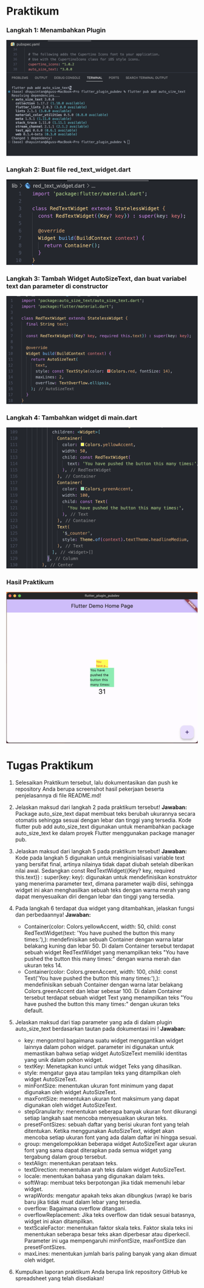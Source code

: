 # Praktikum

### Langkah 1: Menambahkan Plugin

![screenshoot](docs/1.png)

### Langkah 2: Buat file red_text_widget.dart

![screenshoot](docs/2.png)

### Langkah 3: Tambah Widget AutoSizeText, dan buat variabel text dan parameter di constructor

![screenshoot](docs/3.png)

### Langkah 4: Tambahkan widget di main.dart

![screenshoot](docs/4.png)

### Hasil Praktikum

![screenshoot](docs/5.png)

# Tugas Praktikum

1. Selesaikan Praktikum tersebut, lalu dokumentasikan dan push ke repository Anda berupa screenshot hasil pekerjaan beserta penjelasannya di file README.md!
2. Jelaskan maksud dari langkah 2 pada praktikum tersebut!
   **Jawaban:**
   Package auto_size_text dapat membuat teks berubah ukurannya secara otomatis sehingga sesuai dengan lebar dan tinggi yang tersedia. Kode flutter pub add auto_size_text digunakan untuk menambahkan package auto_size_text ke dalam proyek Flutter menggunakan package manager pub.
3. Jelaskan maksud dari langkah 5 pada praktikum tersebut!
   **Jawaban:**
   Kode pada langkah 5 digunakan untuk menginisialisasi variable text yang bersifat final, artinya nilainya tidak dapat diubah setelah diberikan nilai awal. Sedangkan const RedTextWidget({Key? key, required this.text}) : super(key: key): digunakan untuk mendefinisikan konstruktor yang menerima parameter text, dimana parameter wajib diisi, sehingga widget ini akan menghasilkan sebuah teks dengan warna merah yang dapat menyesuaikan diri dengan lebar dan tinggi yang tersedia.
4. Pada langkah 6 terdapat dua widget yang ditambahkan, jelaskan fungsi dan perbedaannya!
   **Jawaban:**
   - Container(color: Colors.yellowAccent, width: 50, child: const RedTextWidget(text: 'You have pushed the button this many times:'),): mendefinisikan sebuah Container dengan warna latar belakang kuning dan lebar 50. Di dalam Container tersebut terdapat sebuah widget RedTextWidget yang menampilkan teks "You have pushed the button this many times:" dengan warna merah dan ukuran teks 14.
   - Container(color: Colors.greenAccent, width: 100, child: const Text('You have pushed the button this many times:'),): mendefinisikan sebuah Container dengan warna latar belakang Colors.greenAccent dan lebar sebesar 100. Di dalam Container tersebut terdapat sebuah widget Text yang menampilkan teks "You have pushed the button this many times:" dengan ukuran teks default.
5. Jelaskan maksud dari tiap parameter yang ada di dalam plugin auto_size_text berdasarkan tautan pada dokumentasi ini !
   **Jawaban:**

   - key: mengontrol bagaimana suatu widget menggantikan widget lainnya dalam pohon widget. parameter ini digunakan untuk memastikan bahwa setiap widget AutoSizeText memiliki identitas yang unik dalam pohon widget.
   - textKey: Menetapkan kunci untuk widget Teks yang dihasilkan.
   - style: mengatur gaya atau tampilan teks yang ditampilkan oleh widget AutoSizeText.
   - minFontSize: menentukan ukuran font minimum yang dapat digunakan oleh widget AutoSizeText.
   - maxFontSize: menentukan ukuran font maksimum yang dapat digunakan oleh widget AutoSizeText.
   - stepGranularity: menentukan seberapa banyak ukuran font dikurangi setiap langkah saat mencoba menyesuaikan ukuran teks.
   - presetFontSizes: sebuah daftar yang berisi ukuran font yang telah ditentukan. Ketika menggunakan AutoSizeText, widget akan mencoba setiap ukuran font yang ada dalam daftar ini hingga sesuai.
   - group: mengelompokkan beberapa widget AutoSizeText agar ukuran font yang sama dapat diterapkan pada semua widget yang tergabung dalam group tersebut.
   - textAlign: menentukan perataan teks.
   - textDirection: menentukan arah teks dalam widget AutoSizeText.
   - locale: menentukan bahasa yang digunakan dalam teks.
   - softWrap: membuat teks berpotongan jika tidak memenuhi lebar widget.
   - wrapWords: mengatur apakah teks akan dibungkus (wrap) ke baris baru jika tidak muat dalam lebar yang tersedia.
   - overflow: Bagaimana overflow ditangani.
   - overflowReplacement: Jika teks overflow dan tidak sesuai batasnya, widget ini akan ditampilkan.
   - textScaleFactor: menentukan faktor skala teks. Faktor skala teks ini menentukan seberapa besar teks akan diperbesar atau diperkecil. Parameter ini uga mempengaruhi minFontSize, maxFontSize dan presetFontSizes.
   - maxLines: menentukan jumlah baris paling banyak yang akan dimuat oleh widget.

6. Kumpulkan laporan praktikum Anda berupa link repository GitHub ke spreadsheet yang telah disediakan!
